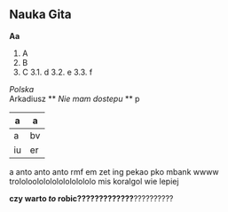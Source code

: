 ## Nauka Gita


**Aa**
1. A
2. B
3. C
  3.1. d
  3.2. e
  3.3. f

*Polska* <br>
  Arkadiusz ** *Nie mam dostepu* ** p


a | a
-- | --
a | bv | a
iu | er | aa |bbv | cc

a
anto anto anto
rmf em zet
ing pekao pko mbank
wwww
trololoolololololololololo
mis koralgol wie lepiej

**czy warto *to* robic?????????????**??????????
